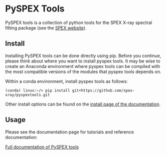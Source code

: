 # PySPEX Tools

PySPEX tools is a collection of python tools for the SPEX X-ray spectral fitting package (see the [SPEX website](http://www.sron.nl/spex)). 

## Install

Installing PySPEX tools can be done directly using pip. Before you continue, please think about where you want to install pyspex tools.
It may be wise to create an Anaconda environment where pyspex tools can be compiled with the most compatible versions of the modules 
that pyspex tools depends on.

Within a conda environment, install pyspex tools as follows:
```
(conda) linux:~/> pip install git+https://github.com/spex-xray/pyspextools.git
```
Other install options can be found on the [install page of the documentation](https://spex-xray.github.io/pyspextools/install.html).

## Usage

Please see the documentation page for tutorials and reference documentation:

[Full documentation of PySPEX tools](https://spex-xray.github.io/pyspextools/)


